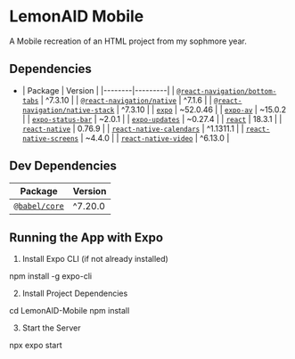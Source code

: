# LemonAID Mobile

A Mobile recreation of an HTML project from my sophmore year. 

## Dependencies

- | Package | Version |
|--------|---------|
| [`@react-navigation/bottom-tabs`](https://www.npmjs.com/package/@react-navigation/bottom-tabs) | ^7.3.10 |
| [`@react-navigation/native`](https://www.npmjs.com/package/@react-navigation/native) | ^7.1.6 |
| [`@react-navigation/native-stack`](https://www.npmjs.com/package/@react-navigation/native-stack) | ^7.3.10 |
| [`expo`](https://www.npmjs.com/package/expo) | ~52.0.46 |
| [`expo-av`](https://www.npmjs.com/package/expo-av) | ~15.0.2 |
| [`expo-status-bar`](https://www.npmjs.com/package/expo-status-bar) | ~2.0.1 |
| [`expo-updates`](https://www.npmjs.com/package/expo-updates) | ~0.27.4 |
| [`react`](https://www.npmjs.com/package/react) | 18.3.1 |
| [`react-native`](https://www.npmjs.com/package/react-native) | 0.76.9 |
| [`react-native-calendars`](https://www.npmjs.com/package/react-native-calendars) | ^1.1311.1 |
| [`react-native-screens`](https://www.npmjs.com/package/react-native-screens) | ~4.4.0 |
| [`react-native-video`](https://www.npmjs.com/package/react-native-video) | ^6.13.0 |

## Dev Dependencies

| Package | Version |
|---------|---------|
| [`@babel/core`](https://www.npmjs.com/package/@babel/core) | ^7.20.0 |

## Running the App with Expo

1. Install Expo CLI (if not already installed)

npm install -g expo-cli


2. Install Project Dependencies

cd LemonAID-Mobile
npm install


3. Start the Server

npx expo start
